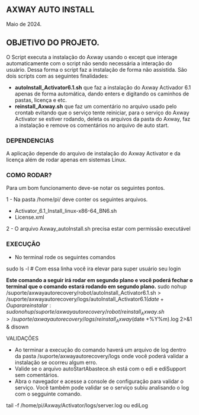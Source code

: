 ## AXWAY AUTO INSTALL
Maio de 2024.

## OBJETIVO DO PROJETO.
O Script executa a instalação do Axway usando o except que interage automaticamente com o script não sendo necessária a interação do usuário. Dessa forma o script faz a instalação de forma não assistida. São dois scripts com as seguintes finalidades:
 - **autoInstall_Activator6.1.sh** que faz a instalação do Axway Activador 6.1 apenas de forma automática, dando enters e digitando os caminhos de pastas, licença e etc.
 - **reinstall_Axway.sh** que faz um comentário no arquivo usado pelo crontab evitando que o serviço tente reiniciar, para o serviço do Axway Activator se estiver rodando, deleta os arquivos da pasta do Axway, faz a instalação e remove os comentários no arquivo de auto start.

### DEPENDENCIAS

A aplicação depende do arquivo de instalação do Axway Activator e da licença além de rodar apenas em sistemas Linux.

### COMO RODAR?

Para um bom funcionamento deve-se notar os seguintes pontos.

1 - Na pasta /home/pi/ deve conter os seguintes arquivos.
  - Activator_6.1_Install_linux-x86-64_BN6.sh
  - License.xml

2 - O arquivo Axway_autoInstall.sh precisa estar com permissão executável

### EXECUÇÃO

- No terminal rode os seguintes comandos

sudo ls -l # Com essa linha você ira elevar para super usuário seu login

**Este comando a seguir irá rodar em segundo plano e você poderá fechar o terminal que o comando estará rodando em segundo plano.**
sudo nohup /suporte/axwayautorecovery/robot/autoInstall_Activator6.1.sh > /suporte/axwayautorecovery/logs/autoInstall_Activator6.1$(date +%Y%m).log 2>&1 & disown
Ou para reinstalar:
sudo nohup /suporte/axwayautorecovery/robot/reinstall_Axway.sh > /suporte/axwayautorecovery/logs/reinstall_Axway$(date +%Y%m).log 2>&1 & disown

VALIDAÇÕES

- Ao terminar a execução do comando haverá um arquivo de log dentro da pasta /suporte/axwayautorecovery/logs onde você poderá validar a instalação se ocorreu algum erro.
- Valide se o arquivo autoStartAbastece.sh está com o edi e ediSupport sem comentários.
- Abra o navegador e acesse a console de configuração para validar o serviço. Você também pode validar se o serviço subiu analisando o log com o segguinte comando.

tail -f /home/pi/Axway/Activator/logs/server.log
ou
ediLog